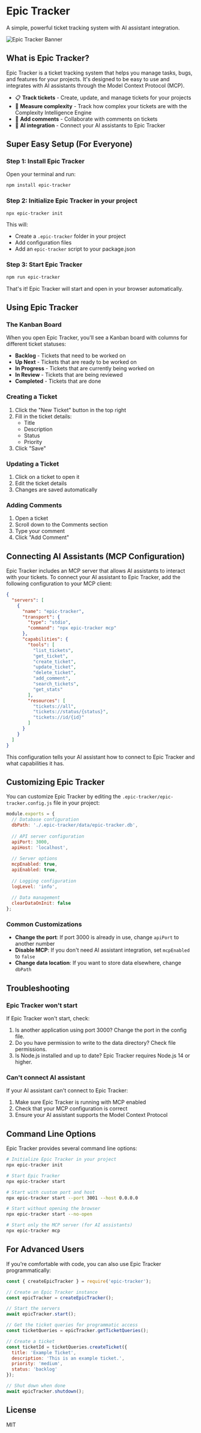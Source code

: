 # Epic Tracker

A simple, powerful ticket tracking system with AI assistant integration.

![Epic Tracker Banner](https://via.placeholder.com/800x200?text=Epic+Tracker)

## What is Epic Tracker?

Epic Tracker is a ticket tracking system that helps you manage tasks, bugs, and features for your projects. It's designed to be easy to use and integrates with AI assistants through the Model Context Protocol (MCP).

- 📋 **Track tickets** - Create, update, and manage tickets for your projects
- 🧠 **Measure complexity** - Track how complex your tickets are with the Complexity Intelligence Engine
- 💬 **Add comments** - Collaborate with comments on tickets
- 🤖 **AI integration** - Connect your AI assistants to Epic Tracker

## Super Easy Setup (For Everyone)

### Step 1: Install Epic Tracker

Open your terminal and run:

```bash
npm install epic-tracker
```

### Step 2: Initialize Epic Tracker in your project

```bash
npx epic-tracker init
```

This will:
- Create a `.epic-tracker` folder in your project
- Add configuration files
- Add an `epic-tracker` script to your package.json

### Step 3: Start Epic Tracker

```bash
npm run epic-tracker
```

That's it! Epic Tracker will start and open in your browser automatically.

## Using Epic Tracker

### The Kanban Board

When you open Epic Tracker, you'll see a Kanban board with columns for different ticket statuses:

- **Backlog** - Tickets that need to be worked on
- **Up Next** - Tickets that are ready to be worked on
- **In Progress** - Tickets that are currently being worked on
- **In Review** - Tickets that are being reviewed
- **Completed** - Tickets that are done

### Creating a Ticket

1. Click the "New Ticket" button in the top right
2. Fill in the ticket details:
   - Title
   - Description
   - Status
   - Priority
3. Click "Save"

### Updating a Ticket

1. Click on a ticket to open it
2. Edit the ticket details
3. Changes are saved automatically

### Adding Comments

1. Open a ticket
2. Scroll down to the Comments section
3. Type your comment
4. Click "Add Comment"

## Connecting AI Assistants (MCP Configuration)

Epic Tracker includes an MCP server that allows AI assistants to interact with your tickets. To connect your AI assistant to Epic Tracker, add the following configuration to your MCP client:

```json
{
  "servers": [
    {
      "name": "epic-tracker",
      "transport": {
        "type": "stdio",
        "command": "npx epic-tracker mcp"
      },
      "capabilities": {
        "tools": [
          "list_tickets",
          "get_ticket",
          "create_ticket",
          "update_ticket",
          "delete_ticket",
          "add_comment",
          "search_tickets",
          "get_stats"
        ],
        "resources": [
          "tickets://all",
          "tickets://status/{status}",
          "tickets://id/{id}"
        ]
      }
    }
  ]
}
```

This configuration tells your AI assistant how to connect to Epic Tracker and what capabilities it has.

## Customizing Epic Tracker

You can customize Epic Tracker by editing the `.epic-tracker/epic-tracker.config.js` file in your project:

```javascript
module.exports = {
  // Database configuration
  dbPath: './.epic-tracker/data/epic-tracker.db',
  
  // API server configuration
  apiPort: 3000,
  apiHost: 'localhost',
  
  // Server options
  mcpEnabled: true,
  apiEnabled: true,
  
  // Logging configuration
  logLevel: 'info',
  
  // Data management
  clearDataOnInit: false
};
```

### Common Customizations

- **Change the port**: If port 3000 is already in use, change `apiPort` to another number
- **Disable MCP**: If you don't need AI assistant integration, set `mcpEnabled` to `false`
- **Change data location**: If you want to store data elsewhere, change `dbPath`

## Troubleshooting

### Epic Tracker won't start

If Epic Tracker won't start, check:

1. Is another application using port 3000? Change the port in the config file.
2. Do you have permission to write to the data directory? Check file permissions.
3. Is Node.js installed and up to date? Epic Tracker requires Node.js 14 or higher.

### Can't connect AI assistant

If your AI assistant can't connect to Epic Tracker:

1. Make sure Epic Tracker is running with MCP enabled
2. Check that your MCP configuration is correct
3. Ensure your AI assistant supports the Model Context Protocol

## Command Line Options

Epic Tracker provides several command line options:

```bash
# Initialize Epic Tracker in your project
npx epic-tracker init

# Start Epic Tracker
npx epic-tracker start

# Start with custom port and host
npx epic-tracker start --port 3001 --host 0.0.0.0

# Start without opening the browser
npx epic-tracker start --no-open

# Start only the MCP server (for AI assistants)
npx epic-tracker mcp
```

## For Advanced Users

If you're comfortable with code, you can also use Epic Tracker programmatically:

```javascript
const { createEpicTracker } = require('epic-tracker');

// Create an Epic Tracker instance
const epicTracker = createEpicTracker();

// Start the servers
await epicTracker.start();

// Get the ticket queries for programmatic access
const ticketQueries = epicTracker.getTicketQueries();

// Create a ticket
const ticketId = ticketQueries.createTicket({
  title: 'Example Ticket',
  description: 'This is an example ticket.',
  priority: 'medium',
  status: 'backlog'
});

// Shut down when done
await epicTracker.shutdown();
```

## License

MIT